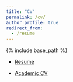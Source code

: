 ```yaml
---
title: "CV"
permalink: /cv/
author_profile: true
redirect_from:
  - /resume
---
```


{% include base_path %}

- [Resume](../files/DerekHarter-resume-20180210.pdf)

- [Academic CV](../files/DerekHarter-cv-full-20170601.pdf)
